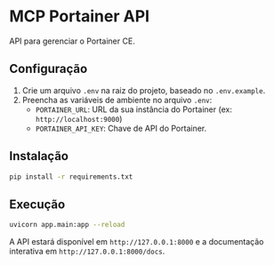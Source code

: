 # MCP Portainer API

API para gerenciar o Portainer CE.

## Configuração

1.  Crie um arquivo `.env` na raiz do projeto, baseado no `.env.example`.
2.  Preencha as variáveis de ambiente no arquivo `.env`:
    *   `PORTAINER_URL`: URL da sua instância do Portainer (ex: `http://localhost:9000`)
    *   `PORTAINER_API_KEY`: Chave de API do Portainer.

## Instalação

```bash
pip install -r requirements.txt
```

## Execução

```bash
uvicorn app.main:app --reload
```

A API estará disponível em `http://127.0.0.1:8000` e a documentação interativa em `http://127.0.0.1:8000/docs`.
